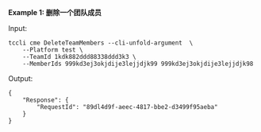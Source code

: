 **Example 1: 删除一个团队成员**



Input: 

```
tccli cme DeleteTeamMembers --cli-unfold-argument  \
    --Platform test \
    --TeamId 1kdk882ddd88338ddd3k3 \
    --MemberIds 999kd3ej3okjdije3lejjdjk99 999kd3ej3okjdije3lejjdjk98
```

Output: 
```
{
    "Response": {
        "RequestId": "89dl4d9f-aeec-4817-bbe2-d3499f95aeba"
    }
}
```

